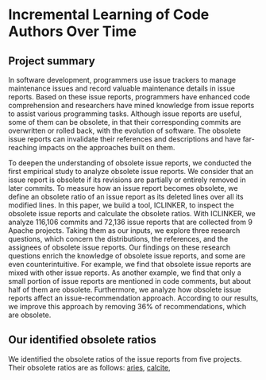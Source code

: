 # Incremental Learning of Code Authors Over Time
## Project summary

In software development, programmers use issue trackers to manage maintenance issues and record valuable maintenance details in issue reports. Based on these issue reports, programmers have enhanced code comprehension and researchers have mined knowledge from issue reports to assist various programming tasks. Although issue reports are useful, some of them can be obsolete, in that their corresponding commits are overwritten or rolled back, with the evolution of software. The obsolete issue reports can invalidate their references and descriptions and have far-reaching impacts on the approaches built on them.

To deepen the understanding of obsolete issue reports, we conducted the first empirical study to analyze obsolete issue reports. We consider that an issue report is obsolete if its revisions are partially or entirely removed in later commits. To measure how an issue report becomes obsolete, we define an obsolete ratio of an issue report as its deleted lines over all its modified lines. In this paper, we build a tool, ICLINKER, to inspect the obsolete issue reports and calculate the obsolete ratios. With ICLINKER, we analyze 116,106 commits and 72,136 issue reports that are collected from 9 Apache projects. Taking them as our inputs, we explore three research questions, which concern the distributions, the references, and the assignees of obsolete issue reports. Our findings on these research questions enrich the knowledge of obsolete issue reports, and some are even counterintuitive. For example, we find that obsolete issue reports are mixed with other issue reports. As another example, we find that only a small portion of issue reports are mentioned in code comments, but about half of them are obsolete. Furthermore, we analyze how obsolete issue reports affect an issue-recommendation approach. According to our results, we improve this approach by removing 36% of recommendations, which are obsolete.



## Our identified obsolete ratios

We identified the obsolete ratios of the issue reports from five projects. Their obsolete ratios are as follows: 
[aries](https://github.com/gongsiyi/obsolete_issue_reports/blob/main/aries.txt), [calcite](https://github.com/gongsiyi/obsolete_issue_reports/blob/main/calcite.txt), 
